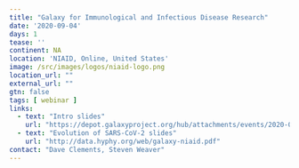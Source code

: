 ```yaml
---
title: "Galaxy for Immunological and Infectious Disease Research"
date: '2020-09-04'
days: 1
tease: ''
continent: NA
location: 'NIAID, Online, United States'
image: /src/images/logos/niaid-logo.png
location_url: ""
external_url: ""
gtn: false
tags: [ webinar ]
links:
  - text: "Intro slides"
    url: "https://depot.galaxyproject.org/hub/attachments/events/2020-09-niaid/galaxy-intro-niaid.pdf"
  - text: "Evolution of SARS-CoV-2 slides"
    url: "http://data.hyphy.org/web/galaxy-niaid.pdf"
contact: "Dave Clements, Steven Weaver"
---
```

